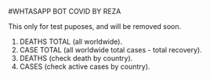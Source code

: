 #WHTASAPP BOT COVID BY REZA

This only for test puposes, and will be removed soon.

1. DEATHS TOTAL (all worldwide).
2. CASE TOTAL (all worldwide total cases - total recovery).
3. DEATHS <country-code> (check death by country).
4. CASES <country-code> (check active cases by country).
